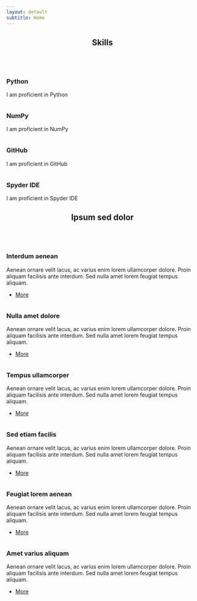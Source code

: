 ```yaml
---
layout: default
subtitle: Home
---
```

<!-- Section -->
<section>
	<header class="major">
		<h2>Skills</h2>
	</header>
	<div class="features">
		<article>
			<a href="{{ site.python_url }}"><span class="image fit"><img src="{{ site.python_svg }}" alt="" /></span></a>
			<div class="content">
				<h3>Python</h3>
				<p>I am proficient in Python</p>
			</div>
		</article>
		<article>
			<a href="{{ site.numpy_url }}"><span class="image fit"><img src="{{ site.numpy_svg }}" alt="" /></span></a>
			<div class="content">
				<h3>NumPy</h3>
				<p>I am proficient in NumPy</p>
			</div>
		</article>		
		<article>
			<a href="{{ site.github_url }}"><span class="image fit"><img src="{{ site.github_svg }}" alt="" /></span></a>
			<div class="content">
				<h3>GitHub</h3>
				<p>I am proficient in GitHub</p>
			</div>
		</article>
		<article>
			<a href="{{ site.spyder_url }}"><span class="image fit"><img src="{{ site.spyder_svg }}" alt="" style="text-decoration: none"/></span></a>
			<div class="content">
				<h3>Spyder IDE</h3>
				<p>I am proficient in Spyder IDE</p>
			</div>
		</article>
	</div>
</section>

<!-- Section -->
<section>
	<header class="major">
		<h2>Ipsum sed dolor</h2>
	</header>
	<div class="posts">
		<article>
			<a href="{{ site.github_url }}" class="image"><img src="assets/images/pic01.jpg" alt="" /></a>
			<h3>Interdum aenean</h3>
			<p>Aenean ornare velit lacus, ac varius enim lorem ullamcorper dolore. Proin aliquam facilisis ante interdum. Sed nulla amet lorem feugiat tempus aliquam.</p>
			<ul class="actions">
				<li><a href="#" class="button">More</a></li>
			</ul>
		</article>
		<article>
			<a href="#" class="image"><img src="assets/images/pic02.jpg" alt="" /></a>
			<h3>Nulla amet dolore</h3>
			<p>Aenean ornare velit lacus, ac varius enim lorem ullamcorper dolore. Proin aliquam facilisis ante interdum. Sed nulla amet lorem feugiat tempus aliquam.</p>
			<ul class="actions">
				<li><a href="#" class="button">More</a></li>
			</ul>
		</article>
		<article>
			<a href="#" class="image"><img src="assets/images/pic03.jpg" alt="" /></a>
			<h3>Tempus ullamcorper</h3>
			<p>Aenean ornare velit lacus, ac varius enim lorem ullamcorper dolore. Proin aliquam facilisis ante interdum. Sed nulla amet lorem feugiat tempus aliquam.</p>
			<ul class="actions">
				<li><a href="#" class="button">More</a></li>
			</ul>
		</article>
		<article>
			<a href="#" class="image"><img src="assets/images/pic04.jpg" alt="" /></a>
			<h3>Sed etiam facilis</h3>
			<p>Aenean ornare velit lacus, ac varius enim lorem ullamcorper dolore. Proin aliquam facilisis ante interdum. Sed nulla amet lorem feugiat tempus aliquam.</p>
			<ul class="actions">
				<li><a href="#" class="button">More</a></li>
			</ul>
		</article>
		<article>
			<a href="#" class="image"><img src="assets/images/pic05.jpg" alt="" /></a>
			<h3>Feugiat lorem aenean</h3>
			<p>Aenean ornare velit lacus, ac varius enim lorem ullamcorper dolore. Proin aliquam facilisis ante interdum. Sed nulla amet lorem feugiat tempus aliquam.</p>
			<ul class="actions">
				<li><a href="#" class="button">More</a></li>
			</ul>
		</article>
		<article>
			<a href="#" class="image"><img src="assets/images/pic06.jpg" alt="" /></a>
			<h3>Amet varius aliquam</h3>
			<p>Aenean ornare velit lacus, ac varius enim lorem ullamcorper dolore. Proin aliquam facilisis ante interdum. Sed nulla amet lorem feugiat tempus aliquam.</p>
			<ul class="actions">
				<li><a href="#" class="button">More</a></li>
			</ul>
		</article>
	</div>
</section>
